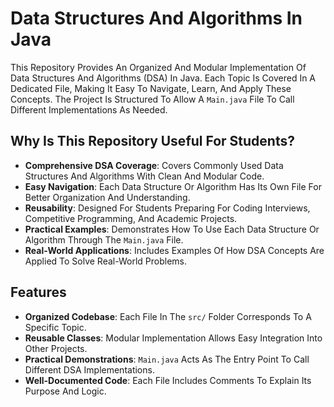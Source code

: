 # Data Structures And Algorithms In Java

This Repository Provides An Organized And Modular Implementation Of Data Structures And Algorithms (DSA) In Java. Each Topic Is Covered In A Dedicated File, Making It Easy To Navigate, Learn, And Apply These Concepts. The Project Is Structured To Allow A `Main.java` File To Call Different Implementations As Needed.

## Why Is This Repository Useful For Students?

- **Comprehensive DSA Coverage**: Covers Commonly Used Data Structures And Algorithms With Clean And Modular Code.
- **Easy Navigation**: Each Data Structure Or Algorithm Has Its Own File For Better Organization And Understanding.
- **Reusability**: Designed For Students Preparing For Coding Interviews, Competitive Programming, And Academic Projects.
- **Practical Examples**: Demonstrates How To Use Each Data Structure Or Algorithm Through The `Main.java` File.
- **Real-World Applications**: Includes Examples Of How DSA Concepts Are Applied To Solve Real-World Problems.

## Features

- **Organized Codebase**: Each File In The `src/` Folder Corresponds To A Specific Topic.
- **Reusable Classes**: Modular Implementation Allows Easy Integration Into Other Projects.
- **Practical Demonstrations**: `Main.java` Acts As The Entry Point To Call Different DSA Implementations.
- **Well-Documented Code**: Each File Includes Comments To Explain Its Purpose And Logic.
